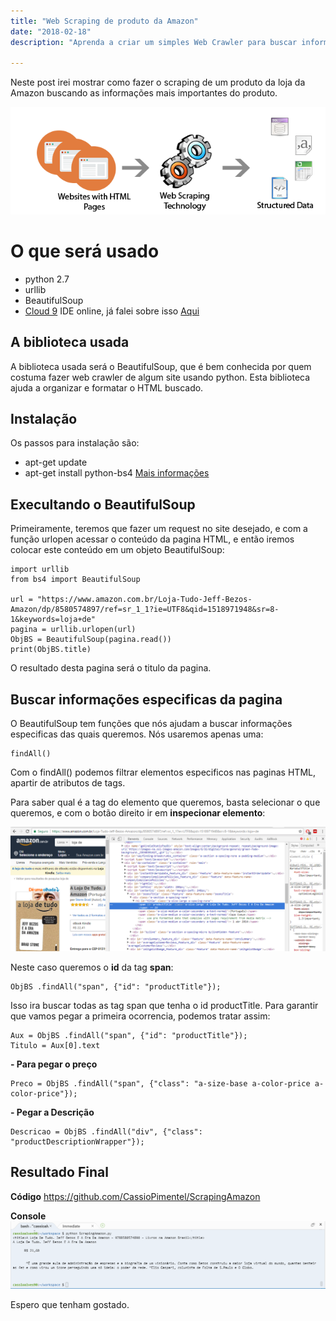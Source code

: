 ```yaml
---
title: "Web Scraping de produto da Amazon"
date: "2018-02-18"
description: "Aprenda a criar um simples Web Crawler para buscar informações de produtos da Amazon."

---
```


Neste post irei mostrar como fazer o scraping de um produto da loja da Amazon buscando as informações mais importantes do produto.

![enter image description here](https://raw.githubusercontent.com/CassioPimentel/cassiopimentel.github.io/master/images/webscripingpython/web-scraping-services.png)

# O que será usado

 - python 2.7
 - urllib
 - BeautifulSoup
 - [Cloud 9](https://c9.io/login) IDE online, já falei sobre isso [Aqui](http://cassiopimentel.github.io/2017/App-ionic-em-uma-IDE-online/)

## A biblioteca usada

A biblioteca usada será o BeautifulSoup, que é bem conhecida por quem costuma fazer web crawler de algum site usando python. Esta biblioteca ajuda a organizar e formatar o HTML buscado.

## Instalação

Os passos para instalação são:

 - apt-get update
 - apt-get install python-bs4
[Mais informações](https://www.crummy.com/software/BeautifulSoup/bs4/doc/#installing-beautiful-soup)

## Execultando o BeautifulSoup

Primeiramente, teremos que fazer um request no site desejado, e com a função urlopen acessar o conteúdo da pagina HTML, e então iremos colocar este conteúdo em um objeto BeautifulSoup:

    import urllib
    from bs4 import BeautifulSoup
    
    url = "https://www.amazon.com.br/Loja-Tudo-Jeff-Bezos-Amazon/dp/8580574897/ref=sr_1_1?ie=UTF8&qid=1518971948&sr=8-1&keywords=loja+de"
    pagina = urllib.urlopen(url)
    ObjBS = BeautifulSoup(pagina.read())
    print(ObjBS.title)

O resultado desta pagina será o titulo da pagina.

## Buscar informações especificas da pagina

O BeautifulSoup tem funções que nós ajudam a buscar informações especificas das quais queremos. Nós usaremos apenas uma:

    findAll()

Com o findAll() podemos filtrar elementos especificos nas paginas HTML, apartir de atributos de tags. 

Para saber qual é a tag do elemento que queremos, basta selecionar o que queremos, e com o botão direito ir em **inspecionar elemento**:

![enter image description here](https://raw.githubusercontent.com/CassioPimentel/cassiopimentel.github.io/master/images/webscripingpython/inspecionar%20elemento%20amazon.png)

Neste caso queremos o **id** da tag **span**:

    ObjBS .findAll("span", {"id": "productTitle"});

Isso ira buscar todas as tag span que tenha o id productTitle. Para garantir que vamos pegar a primeira ocorrencia, podemos tratar assim:

    Aux = ObjBS .findAll("span", {"id": "productTitle"});
    Titulo = Aux[0].text

 **- Para pegar o preço**

    Preco = ObjBS .findAll("span", {"class": "a-size-base a-color-price a-color-price"});

 **- Pegar a Descrição**

    Descricao = ObjBS .findAll("div", {"class": "productDescriptionWrapper"});

## Resultado Final
**Código**
https://github.com/CassioPimentel/ScrapingAmazon

**Console**
![enter image description here](https://raw.githubusercontent.com/CassioPimentel/cassiopimentel.github.io/master/images/webscripingpython/resultado%20console%20scraping%20amazon.png)


Espero que tenham gostado.
